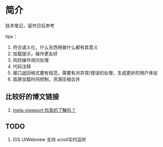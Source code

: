 # 简介
技术笔记，留作日后参考

tips：
1. 符合语义化，什么东西用做什么都有其意义
2. 加载提示，操作更友好
3. 风险操作询问处理
4. 代码注释
5. 接口返回格式要有规范，需要有对异常/错误的处理，生成更好的用户体验
6. 首屏加载时间控制，资源压缩合并


## 比较好的博文链接
1. [meta viewport 你真的了解吗？](http://yunkus.com/meta-viewport-usage/)

## TODO
1. IOS UIWebview 支持 scroll实时监听
